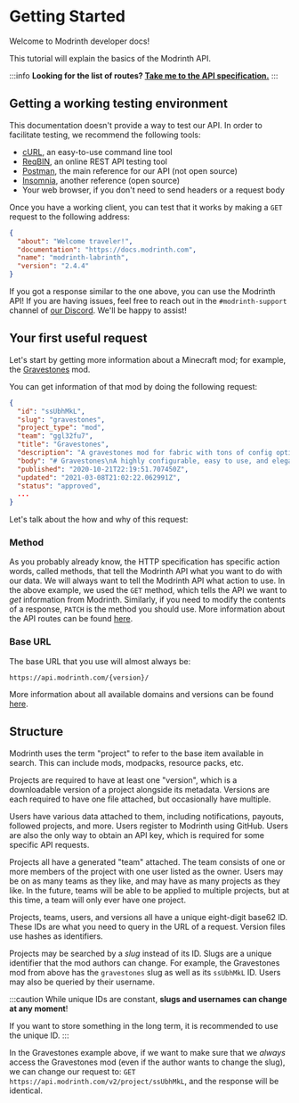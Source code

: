 # Getting Started

Welcome to Modrinth developer docs!

This tutorial will explain the basics of the Modrinth API.

:::info
**Looking for the list of routes? [Take me to the API specification.](/api-spec)**
:::

## Getting a working testing environment

This documentation doesn't provide a way to test our API. In order to facilitate testing, we recommend the following tools:

- [cURL](https://curl.se/), an easy-to-use command line tool
- [ReqBIN](https://reqbin.com/), an online REST API testing tool
- [Postman](https://www.postman.com/downloads/), the main reference for our API (not open source)
- [Insomnia](https://insomnia.rest/), another reference (open source)
- Your web browser, if you don't need to send headers or a request body

Once you have a working client, you can test that it works by making a `GET` request to the following address:

```json title="GET https://api.modrinth.com/"
{
  "about": "Welcome traveler!",
  "documentation": "https://docs.modrinth.com",
  "name": "modrinth-labrinth",
  "version": "2.4.4"
}
```

If you got a response similar to the one above, you can use the Modrinth API! If you are having issues, feel free to reach out in the `#modrinth-support` channel of [our Discord](https://discord.gg/EUHuJHt). We'll be happy to assist!

## Your first useful request

Let's start by getting more information about a Minecraft mod; for example, the [Gravestones](https://modrinth.com/mod/gravestones) mod.

You can get information of that mod by doing the following request:

```json title="GET https://api.modrinth.com/v2/project/gravestones"
{
  "id": "ssUbhMkL",
  "slug": "gravestones",
  "project_type": "mod",
  "team": "ggl32fu7",
  "title": "Gravestones",
  "description": "A gravestones mod for fabric with tons of config options, an API, and more!",
  "body": "# Gravestones\nA highly configurable, easy to use, and elegant Gravestones mod for Fabric MC. It even has an easy to use API for developers!\n## Screenshots\n\n![Screenshot 1](https://i.imgur.com/mOFGTal.png \"Configuration\")",
  "published": "2020-10-21T22:19:51.707450Z",
  "updated": "2021-03-08T21:02:22.062991Z",
  "status": "approved",
  ...
}
```

Let's talk about the how and why of this request:

### Method

As you probably already know, the HTTP specification has specific action words, called methods, that tell the Modrinth API what you want to do with our data. We will always want to tell the Modrinth API what action to use. In the above example, we used the `GET` method, which tells the API we want to *get* information from Modrinth. Similarly, if you need to modify the contents of a response, `PATCH` is the method you should use. More information about the API routes can be found [here](/api-spec).

### Base URL

The base URL that you use will almost always be:

```
https://api.modrinth.com/{version}/
```

More information about all available domains and versions can be found [here](details/domains.md).

## Structure

Modrinth uses the term "project" to refer to the base item available in search. This can include mods, modpacks, resource packs, etc.

Projects are required to have at least one "version", which is a downloadable version of a project alongside its metadata. Versions are each required to have one file attached, but occasionally have multiple.

Users have various data attached to them, including notifications, payouts, followed projects, and more. Users register to Modrinth using GitHub. Users are also the only way to obtain an API key, which is required for some specific API requests.

Projects all have a generated "team" attached. The team consists of one or more members of the project with one user listed as the owner. Users may be on as many teams as they like, and may have as many projects as they like. In the future, teams will be able to be applied to multiple projects, but at this time, a team will only ever have one project.

Projects, teams, users, and versions all have a unique eight-digit base62 ID. These IDs are what you need to query in the URL of a request. Version files use hashes as identifiers.

Projects may be searched by a *slug* instead of its ID. Slugs are a unique identifier that the mod authors can change. For example, the Gravestones mod from above has the `gravestones` slug as well as its `ssUbhMkL` ID. Users may also be queried by their username.

:::caution
While unique IDs are constant, **slugs and usernames can change at any moment**!

If you want to store something in the long term, it is recommended to use the unique ID.
:::

In the Gravestones example above, if we want to make sure that we *always* access the Gravestones mod (even if the author wants to change the slug), we can change our request to: `GET https://api.modrinth.com/v2/project/ssUbhMkL`, and the response will be identical.
